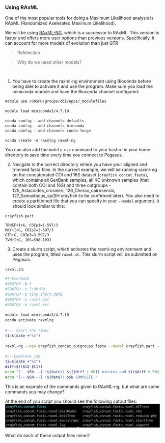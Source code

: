 ### Using RAxML

One of the most popular tools for doing a Maximum Likelihood analysis is RAxML (Randomized Axelerated Maximum Likelihood).

We will be using [RAxML-NG](https://github.com/amkozlov/raxml-ng), which is a successor to RAxML. This version is faster and offers more user options than previous versions. Specifically, it can account for more models of evolution than just GTR

>Refelection

>Why do we need other models?
<br/>

1. You have to create the raxml-ng environment using Bioconda before being able to activate it and use the program. Make sure you load the miniconda module and have the Bioconda channel configured:

```
module use /GWSPH/groups/cbi/Apps/_modulefiles

module load miniconda3/4.7.10

conda config --add channels defaults
conda config --add channels bioconda
conda config --add channels conda-forge

conda create -n raxmlng raxml-ng

```

You can also add the `module use` command to your bashrc in your home directory to save time every time you connect to Pegasus.

2. Navigate to the correct directory where you have your aligned and trimmed fasta files. In the current example, we will be running raxml-ng on the concatenated COI and 16S dataset (`crayfish_concat.fasta`), which contains all GenBank samples, all KC unknown samples (that contain both COI and 16S) and three outgroups - 125_Astacoides_crosnieri, 126_Cherax_cairnsensis, 127_Samastacus_sp(SH crayfish-to be confirmed later). You also need to create a partitioned file that you can specify in your `--model` argument. It should look similar to this:

`crayfish.part`
```
TRNEF+I+G, COIp1=1-597/3
HKY+I+G, COIp2=2-597/3                                                                                         
GTR+G, COIp3=3-597/3                                                                                         
TVM+I+G, 16S=598-1031
```

3. Create a slurm script, which activates the raxml-ng environment and uses the program, titled `raxml.sh`. This slurm script will be submitted on Pegasus.

`raxml.sh`:

```bash
#!/bin/bash
#SBATCH -N 1
#SBATCH -t 2:00:00
#SBATCH -p tiny,short,defq
#SBATCH -o raxml.out
#SBATCH -e raxml.err

module load miniconda3/4.7.10
conda activate raxmlng

#--- Start the timer
t1=$(date +"%s")

raxml-ng --msa crayfish_concat_outgroups.fasta --model crayfish.part --tree pars{100},rand{100} --bs-trees 1000 --outgroup 125_Astacoides_crosnieri,126_Cherax_cairnsensis,127_Samastacus_sp --threads 2

#---Complete job
t2=$(date +"%s")
diff=$(($t2-$t1))
echo "[---$SN---] ($(date)) $(($diff / 60)) minutes and $(($diff % 60)) seconds elapsed."
echo "[---$SN---] ($(date)) $SN COMPLETE."

```

This is an example of the commands given to RAxML-ng, but what are some commands you may change?

At the end of you script you should see the following output files: <br>
![raxml_img1](/images/raxml_img1.png)

What do each of these output files mean? 

